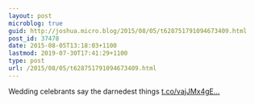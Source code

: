 ```yaml
---
layout: post
microblog: true
guid: http://joshua.micro.blog/2015/08/05/t628751791094673409.html
post_id: 37478
date: 2015-08-05T13:18:03+1100
lastmod: 2019-07-30T17:41:29+1100
type: post
url: /2015/08/05/t628751791094673409.html
---
```

Wedding celebrants say the darnedest things [t.co/vajJMx4gE...](http://t.co/vajJMx4gEa)
